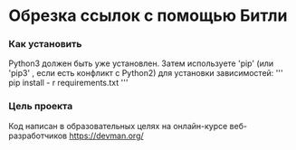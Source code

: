 # Обрезка ссылок с помощью Битли
### Как установить
Python3 должен быть уже установлен.
Затем используете 'pip' (или 'pip3' , если есть конфликт с Python2) для установки зависимостей:
'''
pip install - r requirements.txt
'''
### Цель проекта
Код написан в образовательных целях на онлайн-курсе веб-разработчиков https://devman.org/
